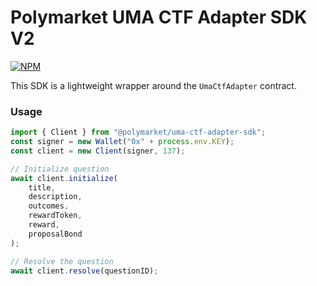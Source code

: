 # Polymarket UMA CTF Adapter SDK V2

<a href='https://www.npmjs.com/package/@polymarket/uma-ctf-adapter-sdk'>
    <img src='https://img.shields.io/npm/v/@polymarket/uma-ctf-adapter-sdk.svg' alt='NPM'/>
</a>

This SDK is a lightweight wrapper around the `UmaCtfAdapter` contract.

### Usage

```ts
import { Client } from "@polymarket/uma-ctf-adapter-sdk";
const signer = new Wallet("0x" + process.env.KEY);
const client = new Client(signer, 137);

// Initialize question
await client.initialize(
    title, 
    description,
    outcomes, 
    rewardToken, 
    reward, 
    proposalBond
);

// Resolve the question
await client.resolve(questionID);
```
